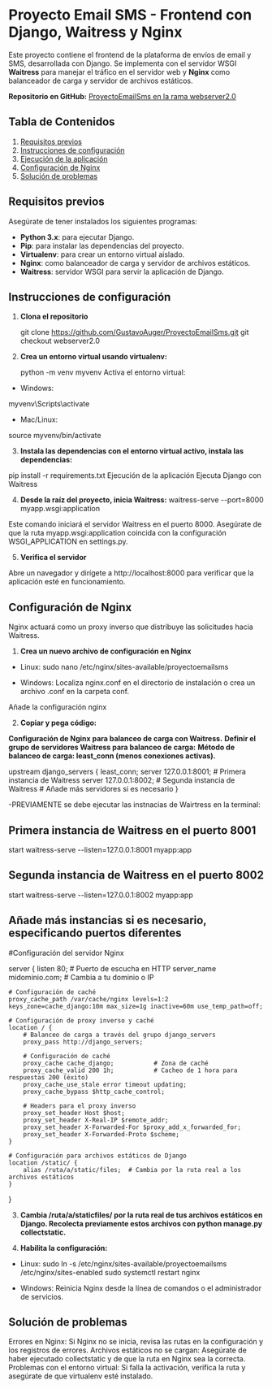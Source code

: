 
# Proyecto Email SMS - Frontend con Django, Waitress y Nginx

Este proyecto contiene el frontend de la plataforma de envíos de email y SMS, desarrollada con Django. Se implementa con el servidor WSGI **Waitress** para manejar el tráfico en el servidor web y **Nginx** como balanceador de carga y servidor de archivos estáticos.

**Repositorio en GitHub:** [ProyectoEmailSms en la rama webserver2.0](https://github.com/GustavoAuger/ProyectoEmailSms)

## Tabla de Contenidos
1. [Requisitos previos](#requisitos-previos)
2. [Instrucciones de configuración](#instrucciones-de-configuración)
3. [Ejecución de la aplicación](#ejecución-de-la-aplicación)
4. [Configuración de Nginx](#configuración-de-nginx)
5. [Solución de problemas](#solución-de-problemas)

## Requisitos previos
Asegúrate de tener instalados los siguientes programas:
- **Python 3.x**: para ejecutar Django.
- **Pip**: para instalar las dependencias del proyecto.
- **Virtualenv**: para crear un entorno virtual aislado.
- **Nginx**: como balanceador de carga y servidor de archivos estáticos.
- **Waitress**: servidor WSGI para servir la aplicación de Django.

## Instrucciones de configuración

1. **Clona el repositorio**

   git clone https://github.com/GustavoAuger/ProyectoEmailSms.git
   git checkout webserver2.0

2. **Crea un entorno virtual usando virtualenv:**

    python -m venv myvenv
    Activa el entorno virtual:

- Windows:

myvenv\Scripts\activate

- Mac/Linux:

source myvenv/bin/activate

3. **Instala las dependencias con el entorno virtual activo, instala las dependencias:**

pip install -r requirements.txt
Ejecución de la aplicación
Ejecuta Django con Waitress

4. **Desde la raíz del proyecto, inicia Waitress:**
waitress-serve --port=8000 myapp.wsgi:application

Este comando iniciará el servidor Waitress en el puerto 8000. Asegúrate de que la ruta myapp.wsgi:application coincida con la configuración WSGI_APPLICATION en settings.py.

5. **Verifica el servidor**

Abre un navegador y dirígete a http://localhost:8000 para verificar que la aplicación esté en funcionamiento.

## Configuración de Nginx

Nginx actuará como un proxy inverso que distribuye las solicitudes hacia Waitress.

1. **Crea un nuevo archivo de configuración en Nginx**

- Linux:
sudo nano /etc/nginx/sites-available/proyectoemailsms

- Windows: 
Localiza nginx.conf en el directorio de instalación o crea un archivo .conf en la carpeta conf.

Añade la configuración nginx

2. **Copiar y pega código:**

**Configuración de Nginx para balanceo de carga con Waitress.**
**Definir el grupo de servidores Waitress para balanceo de carga:**
**Método de balanceo de carga: least_conn (menos conexiones activas).**

upstream django_servers {
    least_conn;
    server 127.0.0.1:8001;  # Primera instancia de Waitress
    server 127.0.0.1:8002;  # Segunda instancia de Waitress
    # Añade más servidores si es necesario
}


-PREVIAMENTE se debe ejecutar las instnacias de Wairtress en la terminal:

## Primera instancia de Waitress en el puerto 8001
start waitress-serve --listen=127.0.0.1:8001 myapp:app

## Segunda instancia de Waitress en el puerto 8002
start waitress-serve --listen=127.0.0.1:8002 myapp:app

## Añade más instancias si es necesario, especificando puertos diferentes


#Configuración del servidor Nginx

server {
    listen 80;  # Puerto de escucha en HTTP
    server_name midominio.com;  # Cambia a tu dominio o IP

    # Configuración de caché
    proxy_cache_path /var/cache/nginx levels=1:2 keys_zone=cache_django:10m max_size=1g inactive=60m use_temp_path=off;

    # Configuración de proxy inverso y caché
    location / {
        # Balanceo de carga a través del grupo django_servers
        proxy_pass http://django_servers;

        # Configuración de caché
        proxy_cache cache_django;           # Zona de caché
        proxy_cache_valid 200 1h;           # Cacheo de 1 hora para respuestas 200 (éxito)
        proxy_cache_use_stale error timeout updating;
        proxy_cache_bypass $http_cache_control;

        # Headers para el proxy inverso
        proxy_set_header Host $host;
        proxy_set_header X-Real-IP $remote_addr;
        proxy_set_header X-Forwarded-For $proxy_add_x_forwarded_for;
        proxy_set_header X-Forwarded-Proto $scheme;
    }

    # Configuración para archivos estáticos de Django
    location /static/ {
        alias /ruta/a/static/files;  # Cambia por la ruta real a los archivos estáticos
    }
}


3. **Cambia /ruta/a/staticfiles/ por la ruta real de tus archivos estáticos en Django. Recolecta previamente estos archivos con python manage.py collectstatic.**

4. **Habilita la configuración:**

- Linux:
sudo ln -s /etc/nginx/sites-available/proyectoemailsms /etc/nginx/sites-enabled
sudo systemctl restart nginx

- Windows: Reinicia Nginx desde la línea de comandos o el administrador de servicios.

## Solución de problemas

Errores en Nginx: Si Nginx no se inicia, revisa las rutas en la configuración y los registros de errores.
Archivos estáticos no se cargan: Asegúrate de haber ejecutado collectstatic y de que la ruta en Nginx sea la correcta.
Problemas con el entorno virtual: Si falla la activación, verifica la ruta y asegúrate de que virtualenv esté instalado.